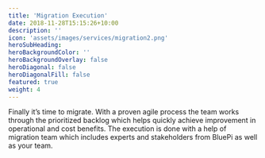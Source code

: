 ```yaml
---
title: 'Migration Execution'
date: 2018-11-28T15:15:26+10:00
description: ''
icon: 'assets/images/services/migration2.png'
heroSubHeading: 
heroBackgroundColor: ''
heroBackgroundOverlay: false
heroDiagonal: false
heroDiagonalFill: false
featured: true
weight: 4
---
```


Finally it’s time to migrate. With a proven agile process the team works through the prioritized backlog which helps quickly achieve improvement in operational and cost benefits. The execution is done with a help of migration team which includes experts and stakeholders from BluePi as well as your team.
